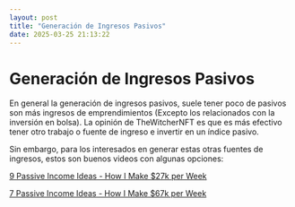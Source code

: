 ```yaml
---
layout: post
title: "Generación de Ingresos Pasivos"
date: 2025-03-25 21:13:22
---
```


# Generación de Ingresos Pasivos

En general la generación de ingresos pasivos, suele tener poco de pasivos son más ingresos de emprendimientos (Excepto los relacionados con la inversión en bolsa). La opinión de TheWitcherNFT es que es más efectivo tener otro trabajo o fuente de ingreso e invertir en un índice pasivo.

Sin embargo, para los interesados en generar estas otras fuentes de ingresos, estos son buenos videos con algunas opciones:

[9 Passive Income Ideas - How I Make $27k per Week](https://youtu.be/M5y69v1RbU0)

[7 Passive Income Ideas - How I Make $67k per Week](https://www.youtube.com/watch?v=5vZjrxE8Wlc)